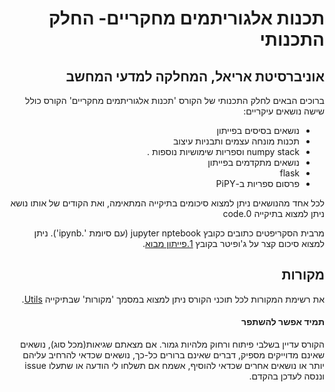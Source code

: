 ﻿<div dir='rtl' lang='he'>

# תכנות אלגוריתמים מחקריים- החלק התכנותי
## אוניברסיטת אריאל, המחלקה למדעי המחשב  
ברוכים הבאים לחלק התכנותי של הקורס 'תכנות אלגוריתמים מחקריים' 
הקורס כולל שישה נושאים עיקריים:

* נושאים בסיסים בפייתון
*  תכנות מונחה עצמים ותבניות עיצוב
* numpy stack וספריות שימושיות נוספות .
* נושאים מתקדמים בפייתון
* flask
* פרסום ספריות ב-PiPY 
  
לכל אחד מהנושאים ניתן למצוא סיכומים בתיקייה המתאימה, ואת הקודים של אותו נושא ניתן למצוא בתיקייה 0.code 

מרבית הסקריפטים כתובים כקובץ jupyter nptebook (עם סיומת '.ipynb').
ניתן למצוא סיכום קצר על ג'ופיטר בקובץ [1.פייתון מבוא](https://github.com/maoz-grossman/Python_Ariel/blob/master/1.Basics/1.%20%D7%A4%D7%99%D7%99%D7%AA%D7%95%D7%9F%20%D7%9E%D7%91%D7%95%D7%90.pdf).





## מקורות
את רשימת המקורות לכל תוכני הקורס ניתן למצוא במסמך 'מקורות' שבתיקייה
[Utils](https://github.com/maoz-grossman/Python_Ariel/tree/master/Utils).

#### תמיד אפשר להשתפר
הקורס עדיין בשלבי פיתוח ורחוק מלהיות גמור. אם מצאתם שגיאות(מכל סוג), נושאים שאינם מדוייקים מספיק, דברים שאינם ברורים כל-כך, נושאים שכדאי להרחיב עליהם יותר או נושאים אחרים שכדאי להוסיף,  אשמח אם תשלחו לי הודעה או שתעלו issue וננסה לעדכן בהקדם.

</div>